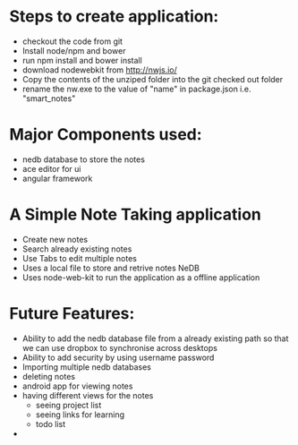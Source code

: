 

Steps to create application:
============================
- checkout the code from git
- Install node/npm and bower
- run npm install and bower install
- download nodewebkit from http://nwjs.io/
- Copy the contents of the unziped folder into the git checked out folder
- rename the nw.exe to the value of "name" in package.json i.e. "smart_notes"


Major Components used:
======================
- nedb database to store the notes
- ace editor for ui
- angular framework

A Simple Note Taking application
================================
- Create new notes
- Search already existing notes
- Use Tabs to edit multiple notes
- Uses a local file to store and retrive notes NeDB
- Uses node-web-kit to run the application as a offline application

Future Features:
================
- Ability to add the nedb database file from a already existing path so that we can use dropbox to synchronise across desktops
- Ability to add security by using username password
- Importing multiple nedb databases
- deleting notes
- android app for viewing notes
- having different views for the notes
    - seeing project list
    - seeing links for learning
    - todo list
-
